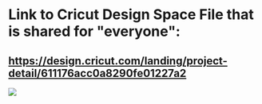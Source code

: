 # Link to Cricut Design Space File that is shared for "everyone":

## https://design.cricut.com/landing/project-detail/611176acc0a8290fe01227a2

<img src="https://github.com/GadgetAngel/Cricut_Voron_Logos/blob/main/images/QueenWithComplexVoronLogo.png?raw=true" />
